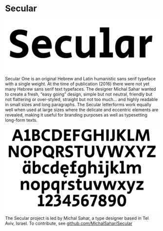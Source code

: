 # Secular 

![Sample of Secular.](documentation/Image1.png)

Secular One is an original Hebrew and Latin humanistic sans serif typeface with a single weight.
At the time of publication (2016) there were not yet many Hebrew sans serif text typefaces. 
The designer Michal Sahar wanted to create a fresh, “easy going” design, simple but not neutral, friendly but not flattering or over-styled, straight but not too much… and highly readable in small sizes and long paragraphs. 
The Secular letterforms work equally well when used at large sizes where the delicate and eccentric elements are revealed, making it useful for branding purposes as well as typesetting long-form texts. 

![Sample of Secular.](documentation/Image2.png)

The Secular project is led by Michal Sahar, a type designer based in Tel Aviv, Israel. 
To contribute, see [github.com/MichalSahar/Secular](https://github.com/MichalSahar/Secular)
